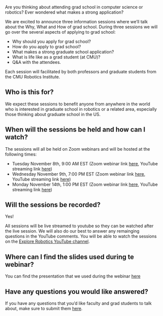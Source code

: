 Are you thinking about attending grad school in computer science or robotics? Ever wondered what makes a strong application?

We are excited to announce three information sessions where we’ll talk about the Why, What and How of grad school. During three sessions we will go over the several aspects of applying to grad school: 

* Why should you apply for grad school? 
* How do you apply to grad school?
* What makes a strong graduate school application?
* What is life like as a grad student (at CMU)? 
* Q&A with the attendees.

Each session will facilitated by both professors and graduate students from the CMU Robotics Institute. 

## Who is this for?
We expect these sessions to benefit anyone from anywhere in the world who is interested in graduate school in robotics or a related area, especially those thinking about graduate school in the US. 

## When will the sessions be held and how can I watch?

The sessions will all be held on Zoom webinars and will be hosted at the following times:
* Tuesday November 8th, 9:00 AM EST (Zoom webinar link [here](https://us02web.zoom.us/j/83918650939?pwd=VUdleVhidHB4WmFWVkU5OHk0MEtjZz09), YouTube streaming link [here](https://youtu.be/cA9xGrRpkuY))
* Wednesday November 9th, 7:00 PM EST (Zoom webinar link [here](https://us02web.zoom.us/j/81841097996?pwd=NDM0bmRvYUt0SHozRTNEVmlWcXltZz09), YouTube streaming link [here](https://youtu.be/_Eioy87ucQg))
* Monday November 14th, 1:00 PM EST (Zoom webinar link [here](https://us02web.zoom.us/j/84128236446?pwd=SThPeXpQNWFpaERDejk2NWZINkpqdz09), YouTube streaming link [here](https://youtu.be/ryJYodHVJ64))


## Will the sessions be recorded?
Yes! 

All sessions will be live streamed to youtube so they can be watched after the live session. We will also do our best to answer any remainging questions in the YouTube comments. You will be able to watch the sessions on the [Explore Robotics YouTube channel](https://www.youtube.com/@cmu_riss).

## Where can I find the slides used during te webinar? 
You can find the presentation that we used during the webinar [here](https://github.com/cmu-ri-resources/cmu-ri-resources.github.io/blob/fde963318c812ab5fd7a88d8a0209d3d0fd5bf8f/How_To_Apply_To_Grad_School.pdf)

## Have any questions you would like answered?

If you have any questions that you’d like faculty and grad students to talk about, make sure to submit them [here](https://forms.gle/bNK6kemZ3G79hFxo8).

<!-- <iframe width="420" height="315" src="http://www.youtube.com/embed/cA9xGrRpkuY" frameborder="0" allowfullscreen></iframe> -->

<!-- <a href="https://www.youtube.com/c/AirLab?sub_confirmation=1" class="button is-info"><i class="fab fa-youtube fa-2x"></i> &nbsp; Subscribe to our YouTube Channel</a> -->

<!-- Google tag (gtag.js) -->
<script async src="https://www.googletagmanager.com/gtag/js?id=G-GCTFHSBZQT"></script>
<script>
  window.dataLayer = window.dataLayer || [];
  function gtag(){dataLayer.push(arguments);}
  gtag('js', new Date());

  gtag('config', 'G-GCTFHSBZQT');
</script>
